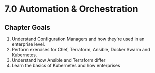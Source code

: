 # 7.0 Automation & Orchestration

## Chapter Goals

 1. Understand Configuration Managers and how they're used in an enterprise level.
 2. Perform exercises for Chef, Terraform, Ansible, Docker Swarm and Kubernetes.  
 3. Understand how Ansible and Terraform differ
 4. Learn the basics of Kubernetes and how enterprises 
